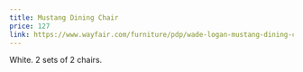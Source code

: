 ```yaml
---
title: Mustang Dining Chair
price: 127
link: https://www.wayfair.com/furniture/pdp/wade-logan-mustang-dining-chair-wlgn2151.html?piid=19523735
---
```


White. 2 sets of 2 chairs.
